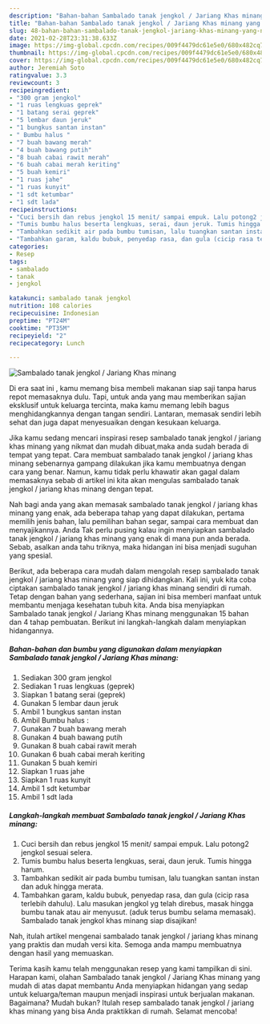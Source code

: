 ```yaml
---
description: "Bahan-bahan Sambalado tanak jengkol / Jariang Khas minang yang nikmat Untuk Jualan"
title: "Bahan-bahan Sambalado tanak jengkol / Jariang Khas minang yang nikmat Untuk Jualan"
slug: 48-bahan-bahan-sambalado-tanak-jengkol-jariang-khas-minang-yang-nikmat-untuk-jualan
date: 2021-02-28T23:31:38.633Z
image: https://img-global.cpcdn.com/recipes/009f4479dc61e5e0/680x482cq70/sambalado-tanak-jengkol-jariang-khas-minang-foto-resep-utama.jpg
thumbnail: https://img-global.cpcdn.com/recipes/009f4479dc61e5e0/680x482cq70/sambalado-tanak-jengkol-jariang-khas-minang-foto-resep-utama.jpg
cover: https://img-global.cpcdn.com/recipes/009f4479dc61e5e0/680x482cq70/sambalado-tanak-jengkol-jariang-khas-minang-foto-resep-utama.jpg
author: Jeremiah Soto
ratingvalue: 3.3
reviewcount: 3
recipeingredient:
- "300 gram jengkol"
- "1 ruas lengkuas geprek"
- "1 batang serai geprek"
- "5 lembar daun jeruk"
- "1 bungkus santan instan"
- " Bumbu halus "
- "7 buah bawang merah"
- "4 buah bawang putih"
- "8 buah cabai rawit merah"
- "6 buah cabai merah keriting"
- "5 buah kemiri"
- "1 ruas jahe"
- "1 ruas kunyit"
- "1 sdt ketumbar"
- "1 sdt lada"
recipeinstructions:
- "Cuci bersih dan rebus jengkol 15 menit/ sampai empuk. Lalu potong2 jengkol sesuai selera."
- "Tumis bumbu halus beserta lengkuas, serai, daun jeruk. Tumis hingga harum."
- "Tambahkan sedikit air pada bumbu tumisan, lalu tuangkan santan instan dan aduk hingga merata."
- "Tambahkan garam, kaldu bubuk, penyedap rasa, dan gula (cicip rasa terlebih dahulu). Lalu masukan jengkol yg telah direbus, masak hingga bumbu tanak atau air menyusut. (aduk terus bumbu selama memasak). Sambalado tanak jengkol khas minang siap disajikan!"
categories:
- Resep
tags:
- sambalado
- tanak
- jengkol

katakunci: sambalado tanak jengkol 
nutrition: 108 calories
recipecuisine: Indonesian
preptime: "PT24M"
cooktime: "PT35M"
recipeyield: "2"
recipecategory: Lunch

---
```



![Sambalado tanak jengkol / Jariang Khas minang](https://img-global.cpcdn.com/recipes/009f4479dc61e5e0/680x482cq70/sambalado-tanak-jengkol-jariang-khas-minang-foto-resep-utama.jpg)

Di era  saat ini , kamu memang bisa membeli makanan siap saji tanpa harus repot memasaknya dulu. Tapi, untuk anda yang mau memberikan sajian eksklusif untuk keluarga tercinta, maka kamu memang lebih bagus menghidangkannya dengan tangan sendiri. Lantaran, memasak sendiri lebih sehat dan juga dapat menyesuaikan dengan kesukaan keluarga.

Jika kamu sedang mencari inspirasi resep sambalado tanak jengkol / jariang khas minang yang nikmat dan mudah dibuat,maka anda sudah berada di tempat yang tepat. Cara membuat sambalado tanak jengkol / jariang khas minang  sebenarnya gampang dilakukan jika kamu membuatnya dengan cara yang benar. Namun, kamu tidak perlu khawatir akan gagal dalam memasaknya 
sebab di artikel ini kita akan mengulas sambalado tanak jengkol / jariang khas minang dengan tepat.  



Nah bagi anda yang akan memasak sambalado tanak jengkol / jariang khas minang yang enak, ada beberapa tahap yang dapat dilakukan, pertama memilih jenis bahan, lalu pemilihan bahan segar, sampai cara membuat dan menyajikannya. Anda Tak perlu pusing kalau ingin menyiapkan sambalado tanak jengkol / jariang khas minang yang enak di mana pun anda berada. Sebab, asalkan anda  tahu triknya, maka hidangan ini bisa menjadi suguhan yang spesial.

Berikut, ada beberapa cara mudah dalam mengolah resep sambalado tanak jengkol / jariang khas minang yang siap dihidangkan. Kali ini, yuk kita coba ciptakan sambalado tanak jengkol / jariang khas minang sendiri di rumah. Tetap dengan bahan yang sederhana, sajian ini bisa memberi manfaat untuk membantu menjaga kesehatan tubuh kita. Anda bisa menyiapkan Sambalado tanak jengkol / Jariang Khas minang menggunakan 15 bahan dan 4 tahap pembuatan. Berikut ini langkah-langkah dalam menyiapkan hidangannya.

<!--inarticleads1-->

##### Bahan-bahan dan bumbu yang digunakan dalam menyiapkan Sambalado tanak jengkol / Jariang Khas minang:

1. Sediakan 300 gram jengkol
1. Sediakan 1 ruas lengkuas (geprek)
1. Siapkan 1 batang serai (geprek)
1. Gunakan 5 lembar daun jeruk
1. Ambil 1 bungkus santan instan
1. Ambil  Bumbu halus :
1. Gunakan 7 buah bawang merah
1. Gunakan 4 buah bawang putih
1. Gunakan 8 buah cabai rawit merah
1. Gunakan 6 buah cabai merah keriting
1. Gunakan 5 buah kemiri
1. Siapkan 1 ruas jahe
1. Siapkan 1 ruas kunyit
1. Ambil 1 sdt ketumbar
1. Ambil 1 sdt lada




<!--inarticleads2-->

##### Langkah-langkah membuat Sambalado tanak jengkol / Jariang Khas minang:

1. Cuci bersih dan rebus jengkol 15 menit/ sampai empuk. Lalu potong2 jengkol sesuai selera.
1. Tumis bumbu halus beserta lengkuas, serai, daun jeruk. Tumis hingga harum.
1. Tambahkan sedikit air pada bumbu tumisan, lalu tuangkan santan instan dan aduk hingga merata.
1. Tambahkan garam, kaldu bubuk, penyedap rasa, dan gula (cicip rasa terlebih dahulu). Lalu masukan jengkol yg telah direbus, masak hingga bumbu tanak atau air menyusut. (aduk terus bumbu selama memasak). Sambalado tanak jengkol khas minang siap disajikan!




Nah, itulah artikel mengenai  sambalado tanak jengkol / jariang khas minang  yang praktis dan mudah versi kita. Semoga anda mampu membuatnya dengan hasil yang memuaskan. 

Terima kasih kamu telah menggunakan resep yang kami tampilkan di sini. Harapan kami, olahan  Sambalado tanak jengkol / Jariang Khas minang yang mudah di atas dapat membantu Anda menyiapkan hidangan yang sedap untuk keluarga/teman maupun menjadi inspirasi untuk berjualan makanan. Bagaimana? Mudah bukan? Itulah resep sambalado tanak jengkol / jariang khas minang yang bisa Anda praktikkan di rumah. Selamat mencoba!

